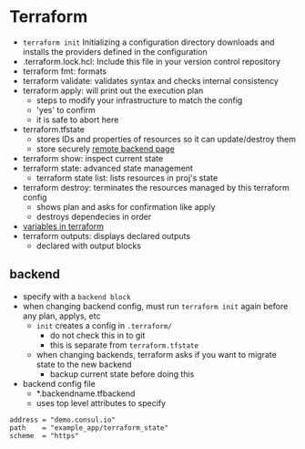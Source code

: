 # Terraform
- ```terraform init``` Initializing a configuration directory downloads and installs the providers defined in the configuration
- .terraform.lock.hcl: Include this file in your version control repository
- terraform fmt: formats
- terraform validate: validates syntax and checks internal consistency
- terraform apply: will print out the execution plan
  - steps to modify your infrastructure to match the config
  - 'yes' to confirm
  - it is safe to abort here
- terraform.tfstate
  - stores IDs and properties of resources so it can update/destroy them
  - store securely [remote backend page](https://developer.hashicorp.com/terraform/language/settings/backends/configuration)
- terraform show: inspect current state
- terraform state: advanced state management
  - terraform state list: lists resources in proj's state
- terraform destroy: terminates the resources managed by this terraform config
  - shows plan and asks for confirmation like apply
  - destroys dependecies in order
- [variables in terraform](https://developer.hashicorp.com/terraform/tutorials/configuration-language/variables)
- terraform outputs: displays declared outputs
  - declared with output blocks
## backend
- specify with a ```backend block```
- when changing backend config, must run ```terraform init``` again before any plan, applys, etc
  - ```init``` creates a config in ```.terraform/```
    - do not check this in to git
    - this is separate from ```terraform.tfstate```
  - when changing backends, terraform asks if you want to migrate state to the new backend
    - backup current state before doing this
- backend config file
  - *.backendname.tfbackend
  - uses top level attributes to specify
```
address = "demo.consul.io"
path    = "example_app/terraform_state"
scheme  = "https"
```
